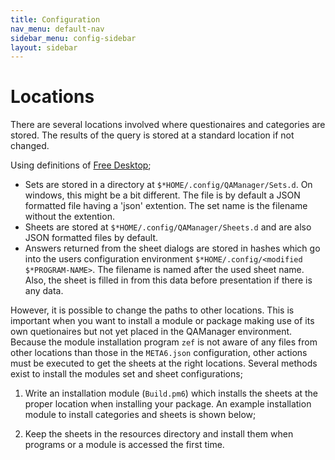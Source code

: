 ```yaml
---
title: Configuration
nav_menu: default-nav
sidebar_menu: config-sidebar
layout: sidebar
---
```

# Locations

There are several locations involved where questionaires and categories are stored. The results of the query is stored at a standard location if not changed.

Using definitions of [Free Desktop](https://freedesktop.org/wiki/);
* Sets are stored in a directory at `$*HOME/.config/QAManager/Sets.d`. On windows, this might be a bit different. The file is by default a JSON formatted file having a 'json' extention. The set name is the filename without the extention.
* Sheets are stored at `$*HOME/.config/QAManager/Sheets.d` and are also JSON formatted files by default.
* Answers returned from the sheet dialogs are stored in hashes which go into the users configuration environment `$*HOME/.config/<modified $*PROGRAM-NAME>`. The filename is named after the used sheet name. Also, the sheet is filled in from this data before presentation if there is any data.

However, it is possible to change the paths to other locations. This is important when you want to install a module or package making use of its own quetionaires but not yet placed in the QAManager environment. Because the module installation program `zef` is not aware of any files from other locations than those in the `META6.json` configuration, other actions must be executed to get the sheets at the right locations. Several methods exist to install the modules set and sheet configurations;

1) Write an installation module (`Build.pm6`) which installs the sheets at the proper location when installing your package. An example installation module to install categories and sheets is shown below;
<!--
```
use v6.d;

use QAManager::Set;
use QAManager::Question;
use QAManager::Category;
use QAManager::QATypes;

unit class Build;

method build( Str $dist-path - - > Int ) {
  make-categories;
  make-sheets;

  1;
}

make-categories ( ) {

  # create category
  my QAManager::Category $category .= new(:category-name('accounting'));

  # create a set
  my QAManager::Set $set .= new(:name<credentials>);
  $set.description = 'Set name and password for a new account';

  # 1st question and add to set
  my QAManager::Question $question .= new(:name<username>);
  $question.description = 'Username of account';
  $question.required = True;
  $set.add-question($question);

  # 2nd question and add to set
  $question .= new(:name<password>);
  $question.description = 'Password for username';
  $question.required = True;
  $question.invisible = True;
  $set.add-question($question);

  # add set to category
  $category.add-set($set);

  # create another set
  $set .= new(:name<profile>);
  # add some questions ...
  $category.add-set($set);

  # and save like an archive. category with sets are now saved
  # in QAManagers environment
  $category.save;

  # create more categories ...
}

make-sheets ( ) {
  # create a questions sheet holding the sets
  my QAManager::Sheet $sheet .= new(:sheet-name<login>);
  $sheet.display = QADialog;
  $sheet.button-map = %( "save-quit": "login");

  $sheet.new-page(:name<Login>);
  $sheet.add-set( :category<accounting>, :set<credentials>);
  $sheet.save;

  # create more sheets ...
}

```
-->

2) Keep the sheets in the resources directory and install them when programs or a module is accessed the first time.
